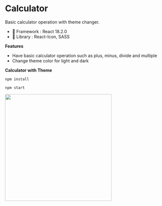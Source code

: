 # Calculator

Basic calculator operation with theme changer.

- 🍞 Framework : React 18.2.0
- 🥪 Library : React-Icon, SASS

**Features**

- Have basic calculator operation such as plus, minus, divide and multiple
- Change theme color for light and dark

**Calculator with Theme**

```
npm install
```

```
npm start
```

<img src="https://github.com/jocunda/calculator/blob/master/src/assets/calculator.jpg" width="350px">
